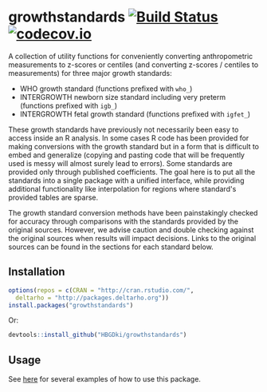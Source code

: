 # growthstandards [![Build Status](https://travis-ci.org/ki-tools/growthstandards.svg?branch=master)](https://travis-ci.org/ki-tools/growthstandards) [![codecov.io](https://codecov.io/gh/ki-tools/growthstandards/coverage.svg?branch=master)](https://codecov.io/gh/ki-tools/growthstandards?branch=master)

A collection of utility functions for conveniently converting anthropometric measurements to z-scores or centiles (and converting z-scores / centiles to measurements) for three major growth standards:

- WHO growth standard (functions prefixed with `who_`)
- INTERGROWTH newborn size standard including very preterm (functions prefixed with `igb_`)
- INTERGROWTH fetal growth standard (functions prefixed with `igfet_`)

These growth standards have previously not necessarily been easy to access inside an R analysis. In some cases R code has been provided for making conversions with the growth standard but in a form that is difficult to embed and generalize (copying and pasting code that will be frequently used is messy will almost surely lead to errors). Some standards are provided only through published coefficients. The goal here is to put all the standards into a single package with a unified interface, while providing additional functionality like interpolation for regions where standard's provided tables are sparse.

The growth standard conversion methods have been painstakingly checked for accuracy through comparisons with the standards provided by the original sources. However, we advise caution and double checking against the original sources when results will impact decisions. Links to the original sources can be found in the sections for each standard below.

## Installation

```r
options(repos = c(CRAN = "http://cran.rstudio.com/",
  deltarho = "http://packages.deltarho.org"))
install.packages("growthstandards")
```

Or:

```r
devtools::install_github("HBGDki/growthstandards")
```

## Usage

See [here](https://hathawayj.github.io/growthstandards/) for several examples of how to use this package.
